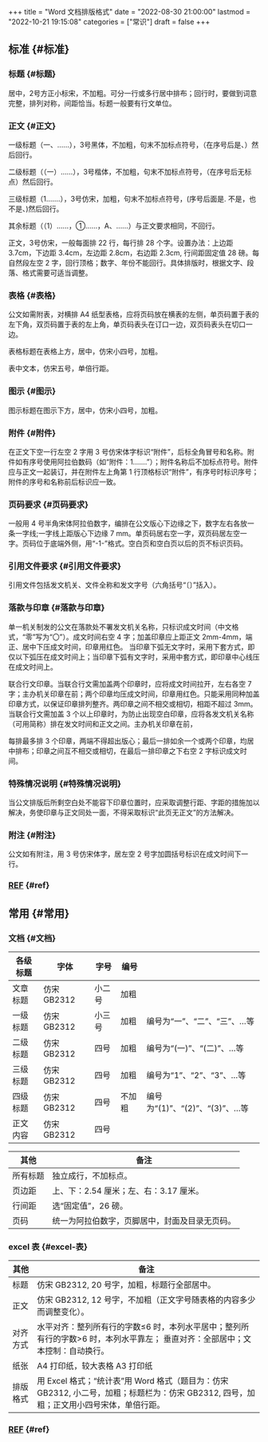 +++
title = "Word 文档排版格式"
date = "2022-08-30 21:00:00"
lastmod = "2022-10-21 19:15:08"
categories = ["常识"]
draft = false
+++

## 标准 {#标准}


### 标题 {#标题}

居中，2号方正小标宋，不加粗。可分一行或多行居中排布；回行时，要做到词意完整，排列对称，间距恰当。标题一般要有行文单位。


### 正文 {#正文}

一级标题（一、……），3号黑体，不加粗，句末不加标点符号，（在序号后是、）然后回行。

二级标题（（一）……），3号楷体，不加粗，句末不加标点符号，（在序号后无标点）然后回行。

三级标题（1.……），3号仿宋，加粗，句末不加标点符号，(序号后面是. 不是，也不是、)然后回行。

其余标题（（1）……，①……，A、……）与正文要求相同，不回行。

正文，3号仿宋，一般每面排 22 行，每行排 28 个字。设置办法：上边距 3.7cm，下边距 3.4cm，左边距 2.8cm，右边距 2.3cm, 行间距固定值 28 磅。每自然段左空 2 字，回行顶格；数字、年份不能回行。具体排版时，根据文字、段落、格式需要可适当调整。


### 表格 {#表格}

公文如需附表，对横排 A4 纸型表格，应将页码放在横表的左侧，单页码置于表的左下角，双页码置于表的左上角，单页码表头在订口一边，双页码表头在切口一边。

表格标题在表格上方，居中，仿宋小四号，加粗。

表中文本，仿宋五号，单倍行距。


### 图示 {#图示}

图示标题在图示下方，居中，仿宋小四号，加粗。


### 附件 {#附件}

在正文下空一行左空 2 字用 3 号仿宋体字标识“附件”，后标全角冒号和名称。附件如有序号使用阿拉伯数码（如“附件：1.……”）；附件名称后不加标点符号。附件应与正文一起装订，并在附件左上角第 1 行顶格标识“附件”，有序号时标识序号；附件的序号和名称前后标识应一致。


### 页码要求 {#页码要求}

一般用 4 号半角宋体阿拉伯数字，编排在公文版心下边缘之下，数字左右各放一条一字线;一字线上距版心下边缘 7 mm。单页码居右空一字，双页码居左空一字。页码位于底端外侧，用“-1-”格式。空白页和空白页以后的页不标识页码。


### 引用文件要求 {#引用文件要求}

引用文件包括发文机关、文件全称和发文字号（六角括号“〔〕”括入）。


### 落款与印章 {#落款与印章}

单一机关制发的公文在落款处不署发文机关名称，只标识成文时间（中文格式，“零”写为“〇”）。成文时间右空 4 字；加盖印章应上距正文 2mm-4mm，端正、居中下压成文时间，印章用红色。 当印章下弧无文字时，采用下套方式，即仅以下弧压在成文时间上；当印章下弧有文字时，采用中套方式，即印章中心线压在成文时间上。

联合行文印章。当联合行文需加盖两个印章时，应将成文时间拉开，左右各空 7 字；主办机关印章在前；两个印章均压成文时间，印章用红色。只能采用同种加盖印章方式，以保证印章排列整齐。两印章之间不相交或相切，相距不超过 3mm。当联合行文需加盖 3 个以上印章时，为防止出现空白印章，应将各发文机关名称（可用简称）排在发文时间和正文之间。主办机关印章在前，

每排最多排 3 个印章，两端不得超出版心；最后一排如余一个或两个印章，均居中排布；印章之间互不相交或相切，在最后一排印章之下右空 2 字标识成文时间。


### 特殊情况说明 {#特殊情况说明}

当公文排版后所剩空白处不能容下印章位置时，应采取调整行距、字距的措施加以解决，务使印章与正文同处一面，不得采取标识“此页无正文”的方法解决。


### 附注 {#附注}

公文如有附注，用 3 号仿宋体字，居左空 2 号字加圆括号标识在成文时间下一行。


### [REF](https://www.yigujin.cn/1225.html) {#ref}


## 常用 {#常用}


### 文档 {#文档}

| 各级标题 | 字体      | 字号 | 编号 |                         |
|------|---------|----|----|-------------------------|
| 文章标题 | 仿宋 GB2312 | 小二号 | 加粗 |                         |
| 一级标题 | 仿宋 GB2312 | 小三号 | 加粗 | 编号为“一”、“二”、“三”、…等 |
| 二级标题 | 仿宋 GB2312 | 四号 | 加粗 | 编号为“(一)”、“(二)”、…等 |
| 三级标题 | 仿宋 GB2312 | 四号 | 加粗 | 编号为“1”、“2”、“3”、…等 |
| 四级标题 | 仿宋 GB2312 | 四号 | 不加粗 | 编号为“(1)”、“(2)”、“(3)”、…等 |
| 正文内容 | 仿宋 GB2312 | 四号 |     |                         |

| 其他 | 备注                     |
|----|------------------------|
| 所有标题 | 独立成行，不加标点。     |
| 页边距 | 上、下：2.54 厘米；左、右：3.17 厘米。 |
| 行间距 | 选“固定值”，26 磅。    |
| 页码 | 统一为阿拉伯数字，页脚居中，封面及目录无页码。 |


### excel 表 {#excel-表}

| 其他 | 备注                                                                                 |
|----|------------------------------------------------------------------------------------|
| 标题 | 仿宋 GB2312, 20 号字，加粗，标题行全部居中。                                         |
| 正文 | 仿宋 GB2312, 12 号字，不加粗（正文字号随表格的内容多少而调整变化）。                 |
| 对齐方式 | 水平对齐：整列所有行的字数≤6 时，本列水平居中；整列所有行的字数&gt;6 时，本列水平靠左； 垂直对齐：全部居中；文本控制：自动换行。 |
| 纸张 | A4 打印纸，较大表格 A3 打印纸                                                        |
| 排版格式 | 用 Excel 格式；“统计表”用 Word 格式（题目为：仿宋 GB2312, 小二号，加粗；标题栏为：仿宋 GB2312, 四号，加粗；正文用小四号宋体，单倍行距。 |


### [REF](https://blog.csdn.net/oragle/article/details/118209670) {#ref}